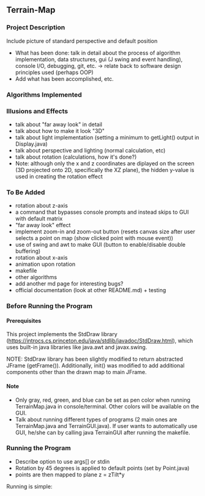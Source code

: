 ## Terrain-Map
### Project Description
Include picture of standard perspective and default position
- What has been done: talk in detail about the process of algorithm implementation, data structures, gui (J swing and event handling), console I/O, debugging, git, etc. -> relate back to software design principles used (perhaps OOP)
- Add what has been accomplished, etc.

### Algorithms Implemented

### Illusions and Effects
- talk about "far away look" in detail
- talk about how to make it look "3D"
- talk about light implementation (setting a minimum to getLight() output in Display.java)
- talk about perspective and lighting (normal calculation, etc)
- talk about rotation (calculations, how it's done?)
- Note: although only the x and z coordinates are diplayed on the screen (3D projected onto 2D, specifically the XZ plane), the hidden y-value is used in creating the rotation effect

### To Be Added
- rotation about z-axis
- a command that bypasses console prompts and instead skips to GUI with default matrix
- "far away look" effect 
- implement zoom-in and zoom-out button (resets canvas size after user selects a point on map (show clicked point with mouse event))
- use of swing and awt to make GUI (button to enable/disable double buffering)
- rotation about x-axis
- animation upon rotation
- makefile 
- other algorithms
- add another md page for interesting bugs?
- official documentation (look at other README.md) + testing

### Before Running the Program
#### Prerequisites
This project implements the StdDraw library (https://introcs.cs.princeton.edu/java/stdlib/javadoc/StdDraw.html), which uses built-in java libraries like java.awt and javax.swing. 

NOTE: StdDraw library has been slightly modified to return abstracted JFrame (getFrame()). Additionally, init() was modified to add additional components other than the drawn map to main JFrame.

#### Note
- Only gray, red, green, and blue can be set as pen color when running TerrainMap.java in console/terminal. Other colors will be available on the GUI.
- Talk about running different types of programs (2 main ones are TerrainMap.java and TerrainGUI.java). If user wants to automatically use GUI, he/she can by calling java TerrainGUI after running the makefile.

### Running the Program
- Describe option to use args[] or stdin
- Rotation by 45 degrees is applied to default points (set by Point.java)
- points are then mapped to plane z = zTilt*y

Running is simple:

